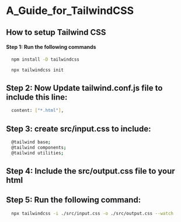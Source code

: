 # A_Guide_for_TailwindCSS

## How to setup Tailwind CSS
#### Step 1: Run the following commands

```bash
  npm install -D tailwindcss
```
```bash
  npx tailwindcss init
```

## Step 2: Now Update tailwind.conf.js file to include this line:
```bash
  content: ["*.html"],
```

## Step 3: create src/input.css to include:

```bash
  @tailwind base;
  @tailwind components;
  @tailwind utilities;
```

## Step 4: Include the src/output.css file to your html

## Step 5: Run the following command:

```bash
  npx tailwindcss -i ./src/input.css -o ./src/output.css --watch
```

